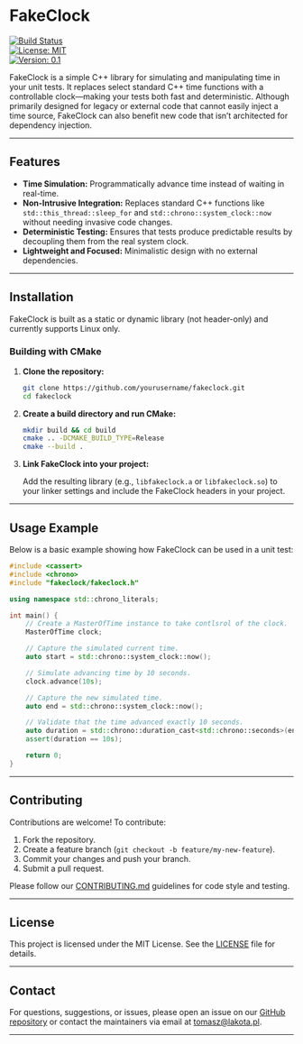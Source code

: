 # FakeClock

[![Build Status](https://img.shields.io/badge/build-passing-brightgreen.svg)](https://github.com/yourusername/fakeclock)  
[![License: MIT](https://img.shields.io/badge/License-MIT-blue.svg)](LICENSE)  
[![Version: 0.1](https://img.shields.io/badge/Version-0.1-orange.svg)](https://github.com/yourusername/fakeclock/releases)

FakeClock is a simple C++ library for simulating and manipulating time in your unit tests. It replaces select standard C++ time functions with a controllable clock—making your tests both fast and deterministic. Although primarily designed for legacy or external code that cannot easily inject a time source, FakeClock can also benefit new code that isn’t architected for dependency injection.

---

## Features

- **Time Simulation:** Programmatically advance time instead of waiting in real-time.
- **Non-Intrusive Integration:** Replaces standard C++ functions like `std::this_thread::sleep_for` and `std::chrono::system_clock::now` without needing invasive code changes.
- **Deterministic Testing:** Ensures that tests produce predictable results by decoupling them from the real system clock.
- **Lightweight and Focused:** Minimalistic design with no external dependencies.

---

## Installation

FakeClock is built as a static or dynamic library (not header-only) and currently supports Linux only.

### Building with CMake

1. **Clone the repository:**

   ```bash
   git clone https://github.com/yourusername/fakeclock.git
   cd fakeclock
   ```

2. **Create a build directory and run CMake:**

   ```bash
   mkdir build && cd build
   cmake .. -DCMAKE_BUILD_TYPE=Release
   cmake --build .
   ```

3. **Link FakeClock into your project:**

   Add the resulting library (e.g., `libfakeclock.a` or `libfakeclock.so`) to your linker settings and include the FakeClock headers in your project.

---

## Usage Example

Below is a basic example showing how FakeClock can be used in a unit test:

```cpp
#include <cassert>
#include <chrono>
#include "fakeclock/fakeclock.h"

using namespace std::chrono_literals;

int main() {
    // Create a MasterOfTime instance to take contlsrol of the clock.
    MasterOfTime clock;

    // Capture the simulated current time.
    auto start = std::chrono::system_clock::now();

    // Simulate advancing time by 10 seconds.
    clock.advance(10s);

    // Capture the new simulated time.
    auto end = std::chrono::system_clock::now();

    // Validate that the time advanced exactly 10 seconds.
    auto duration = std::chrono::duration_cast<std::chrono::seconds>(end - start);
    assert(duration == 10s);

    return 0;
}
```




---

## Contributing

Contributions are welcome! To contribute:

1. Fork the repository.
2. Create a feature branch (`git checkout -b feature/my-new-feature`).
3. Commit your changes and push your branch.
4. Submit a pull request.

Please follow our [CONTRIBUTING.md](CONTRIBUTING.md) guidelines for code style and testing.

---

## License

This project is licensed under the MIT License. See the [LICENSE](LICENSE) file for details.

---

## Contact

For questions, suggestions, or issues, please open an issue on our [GitHub repository](https://github.com/peper0/fakeclock/issues) or contact the maintainers via email at [tomasz@lakota.pl](mailto:tomasz@lakota.pl).

---

